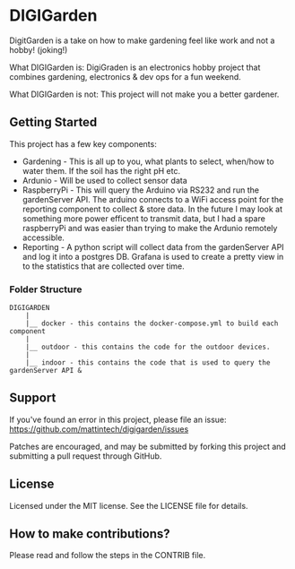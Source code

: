# DIGIGarden
DigitGarden is a take on how to make gardening feel like work and not a hobby! (joking!) 

What DIGIGarden is:
DigiGraden is an electronics hobby project that combines gardening, electronics & dev ops for a fun weekend.

What DIGIGarden is not:
This project will not make you a better gardener.

## Getting Started

This project has a few key components:
* Gardening - This is all up to you, what plants to select, when/how to water them.  If the soil has the right pH etc. 
* Ardunio - Will be used to collect sensor data 
* RaspberryPi - This will query the Arduino via RS232 and run the gardenServer API.  The arduino connects to a WiFi access point for the reporting component to collect & store data. In the future I may look at something more power efficent to transmit data, but I had a spare raspberryPi and was easier than trying to make the Ardunio remotely accessible. 
* Reporting - A python script will collect data from the gardenServer API and log it into a postgres DB.  Grafana is used to create a pretty view in to the statistics that are collected over time. 

### Folder Structure
```
DIGIGARDEN
    |
    |__ docker - this contains the docker-compose.yml to build each component
    |
    |__ outdoor - this contains the code for the outdoor devices.
    |
    |__ indoor - this contains the code that is used to query the gardenServer API & 
```

## Support
If you've found an error in this project, please file an issue:
https://github.com/mattintech/digigarden/issues

Patches are encouraged, and may be submitted by forking this project and submitting a pull request through GitHub.

## License
Licensed under the MIT license. See the LICENSE file for details.

## How to make contributions?
Please read and follow the steps in the CONTRIB file.